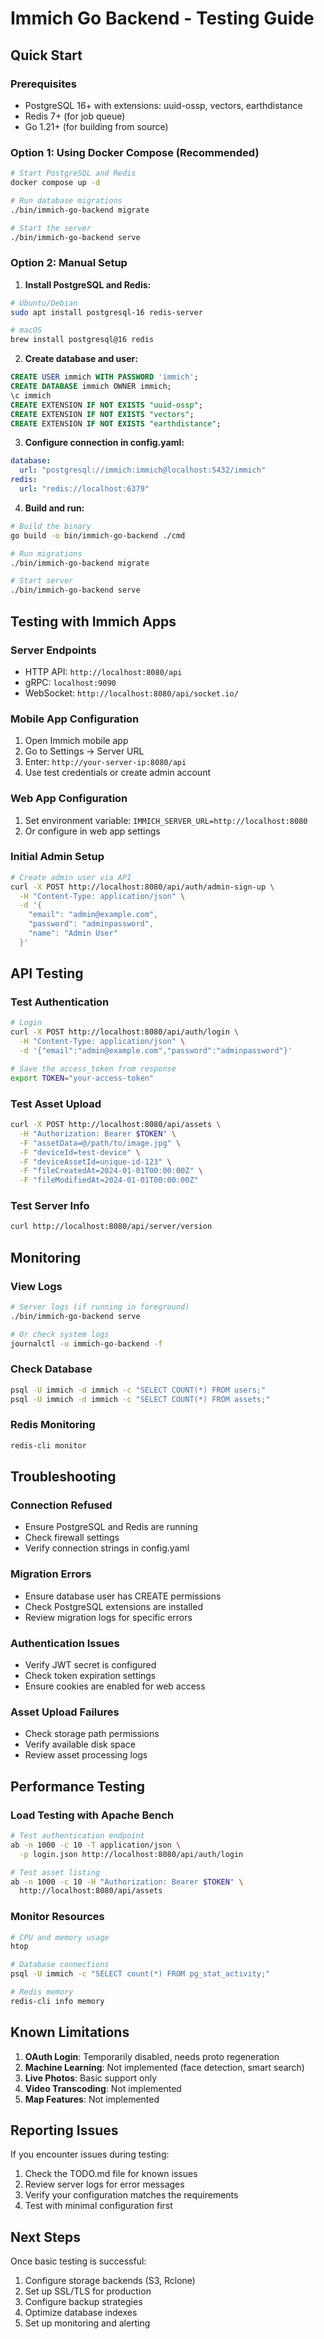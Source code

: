 # Immich Go Backend - Testing Guide

## Quick Start

### Prerequisites
- PostgreSQL 16+ with extensions: uuid-ossp, vectors, earthdistance
- Redis 7+ (for job queue)
- Go 1.21+ (for building from source)

### Option 1: Using Docker Compose (Recommended)

```bash
# Start PostgreSQL and Redis
docker compose up -d

# Run database migrations
./bin/immich-go-backend migrate

# Start the server
./bin/immich-go-backend serve
```

### Option 2: Manual Setup

1. **Install PostgreSQL and Redis:**
```bash
# Ubuntu/Debian
sudo apt install postgresql-16 redis-server

# macOS
brew install postgresql@16 redis
```

2. **Create database and user:**
```sql
CREATE USER immich WITH PASSWORD 'immich';
CREATE DATABASE immich OWNER immich;
\c immich
CREATE EXTENSION IF NOT EXISTS "uuid-ossp";
CREATE EXTENSION IF NOT EXISTS "vectors";
CREATE EXTENSION IF NOT EXISTS "earthdistance";
```

3. **Configure connection in config.yaml:**
```yaml
database:
  url: "postgresql://immich:immich@localhost:5432/immich"
redis:
  url: "redis://localhost:6379"
```

4. **Build and run:**
```bash
# Build the binary
go build -o bin/immich-go-backend ./cmd

# Run migrations
./bin/immich-go-backend migrate

# Start server
./bin/immich-go-backend serve
```

## Testing with Immich Apps

### Server Endpoints
- HTTP API: `http://localhost:8080/api`
- gRPC: `localhost:9090`
- WebSocket: `http://localhost:8080/api/socket.io/`

### Mobile App Configuration
1. Open Immich mobile app
2. Go to Settings → Server URL
3. Enter: `http://your-server-ip:8080/api`
4. Use test credentials or create admin account

### Web App Configuration
1. Set environment variable: `IMMICH_SERVER_URL=http://localhost:8080`
2. Or configure in web app settings

### Initial Admin Setup
```bash
# Create admin user via API
curl -X POST http://localhost:8080/api/auth/admin-sign-up \
  -H "Content-Type: application/json" \
  -d '{
    "email": "admin@example.com",
    "password": "adminpassword",
    "name": "Admin User"
  }'
```

## API Testing

### Test Authentication
```bash
# Login
curl -X POST http://localhost:8080/api/auth/login \
  -H "Content-Type: application/json" \
  -d '{"email":"admin@example.com","password":"adminpassword"}'

# Save the access_token from response
export TOKEN="your-access-token"
```

### Test Asset Upload
```bash
curl -X POST http://localhost:8080/api/assets \
  -H "Authorization: Bearer $TOKEN" \
  -F "assetData=@/path/to/image.jpg" \
  -F "deviceId=test-device" \
  -F "deviceAssetId=unique-id-123" \
  -F "fileCreatedAt=2024-01-01T00:00:00Z" \
  -F "fileModifiedAt=2024-01-01T00:00:00Z"
```

### Test Server Info
```bash
curl http://localhost:8080/api/server/version
```

## Monitoring

### View Logs
```bash
# Server logs (if running in foreground)
./bin/immich-go-backend serve

# Or check system logs
journalctl -u immich-go-backend -f
```

### Check Database
```bash
psql -U immich -d immich -c "SELECT COUNT(*) FROM users;"
psql -U immich -d immich -c "SELECT COUNT(*) FROM assets;"
```

### Redis Monitoring
```bash
redis-cli monitor
```

## Troubleshooting

### Connection Refused
- Ensure PostgreSQL and Redis are running
- Check firewall settings
- Verify connection strings in config.yaml

### Migration Errors
- Ensure database user has CREATE permissions
- Check PostgreSQL extensions are installed
- Review migration logs for specific errors

### Authentication Issues
- Verify JWT secret is configured
- Check token expiration settings
- Ensure cookies are enabled for web access

### Asset Upload Failures
- Check storage path permissions
- Verify available disk space
- Review asset processing logs

## Performance Testing

### Load Testing with Apache Bench
```bash
# Test authentication endpoint
ab -n 1000 -c 10 -T application/json \
  -p login.json http://localhost:8080/api/auth/login

# Test asset listing
ab -n 1000 -c 10 -H "Authorization: Bearer $TOKEN" \
  http://localhost:8080/api/assets
```

### Monitor Resources
```bash
# CPU and memory usage
htop

# Database connections
psql -U immich -c "SELECT count(*) FROM pg_stat_activity;"

# Redis memory
redis-cli info memory
```

## Known Limitations

1. **OAuth Login**: Temporarily disabled, needs proto regeneration
2. **Machine Learning**: Not implemented (face detection, smart search)
3. **Live Photos**: Basic support only
4. **Video Transcoding**: Not implemented
5. **Map Features**: Not implemented

## Reporting Issues

If you encounter issues during testing:
1. Check the TODO.md file for known issues
2. Review server logs for error messages
3. Verify your configuration matches the requirements
4. Test with minimal configuration first

## Next Steps

Once basic testing is successful:
1. Configure storage backends (S3, Rclone)
2. Set up SSL/TLS for production
3. Configure backup strategies
4. Optimize database indexes
5. Set up monitoring and alerting